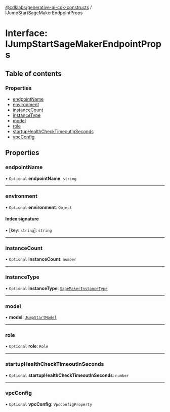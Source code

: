 [@cdklabs/generative-ai-cdk-constructs](../README.md) / IJumpStartSageMakerEndpointProps

# Interface: IJumpStartSageMakerEndpointProps

## Table of contents

### Properties

- [endpointName](IJumpStartSageMakerEndpointProps.md#endpointname)
- [environment](IJumpStartSageMakerEndpointProps.md#environment)
- [instanceCount](IJumpStartSageMakerEndpointProps.md#instancecount)
- [instanceType](IJumpStartSageMakerEndpointProps.md#instancetype)
- [model](IJumpStartSageMakerEndpointProps.md#model)
- [role](IJumpStartSageMakerEndpointProps.md#role)
- [startupHealthCheckTimeoutInSeconds](IJumpStartSageMakerEndpointProps.md#startuphealthchecktimeoutinseconds)
- [vpcConfig](IJumpStartSageMakerEndpointProps.md#vpcconfig)

## Properties

### endpointName

• `Optional` **endpointName**: `string`

___

### environment

• `Optional` **environment**: `Object`

#### Index signature

▪ [key: `string`]: `string`

___

### instanceCount

• `Optional` **instanceCount**: `number`

___

### instanceType

• `Optional` **instanceType**: [`SageMakerInstanceType`](../classes/SageMakerInstanceType.md)

___

### model

• **model**: [`JumpStartModel`](../classes/JumpStartModel.md)

___

### role

• `Optional` **role**: `Role`

___

### startupHealthCheckTimeoutInSeconds

• `Optional` **startupHealthCheckTimeoutInSeconds**: `number`

___

### vpcConfig

• `Optional` **vpcConfig**: `VpcConfigProperty`
